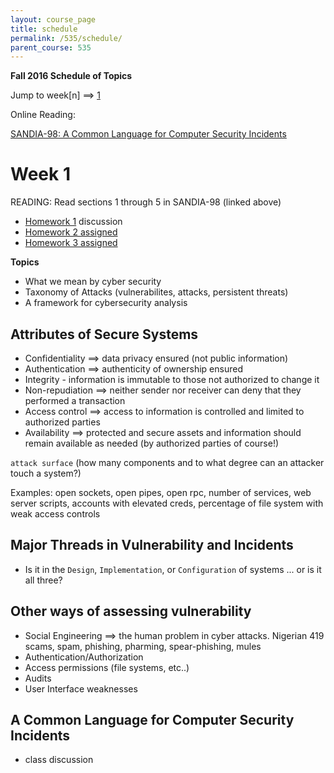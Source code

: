 ```yaml
---
layout: course_page
title: schedule
permalink: /535/schedule/
parent_course: 535
---
```


**Fall 2016 Schedule of Topics**

Jump to week[n] ==> [1](#week-1)

Online Reading:

[SANDIA-98: A Common Language for Computer Security Incidents](http://prod.sandia.gov/techlib/access-control.cgi/1998/988667.pdf)


Week 1
=======
READING: Read sections 1 through 5 in SANDIA-98 (linked above)

- [Homework 1](/535/hw1/) discussion
- [Homework 2 assigned](/535/hw2/)
- [Homework 3 assigned](/535/hw3/)

**Topics**

* What we mean by cyber security
* Taxonomy of Attacks (vulnerabilites, attacks, persistent threats)
* A framework for cybersecurity analysis

Attributes of Secure Systems
---
- Confidentiality ==> data privacy ensured (not public information)
- Authentication ==> authenticity of ownership ensured
- Integrity - information is immutable to those not authorized to change it
- Non-repudiation ==> neither sender nor receiver can deny that they performed a transaction
- Access control ==> access to information is controlled and limited to authorized parties
- Availability ==> protected and secure assets and information should remain available as needed (by authorized parties of course!)

```attack surface``` (how many components and to what degree can an attacker touch a system?) 

Examples: open sockets, open pipes, open rpc, number of services, web server scripts, accounts with elevated creds, percentage of file system with weak access controls

Major Threads in Vulnerability and Incidents
---
- Is it in the ```Design```, ```Implementation```, or ```Configuration``` of systems ... or is it all three?

Other ways of assessing vulnerability
---
- Social Engineering ==> the human problem in cyber attacks. Nigerian 419 scams, spam, phishing, pharming, spear-phishing, mules
- Authentication/Authorization
- Access permissions (file systems, etc..)
- Audits
- User Interface weaknesses

A Common Language for Computer Security Incidents
---
* class discussion



 



